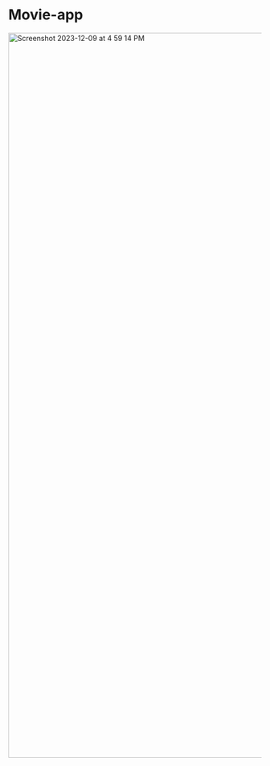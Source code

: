 # Movie-app
<img width="1440" alt="Screenshot 2023-12-09 at 4 59 14 PM" src="https://github.com/Sarfaraz0730/Movie-app/assets/72138410/856c9ab6-3a49-4cb6-b36d-42a5a43dca18">


